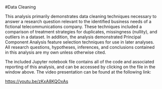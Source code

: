 #Data Cleaning

This analysis primarily demonstrates data cleaning techniques necessary to answer a research question relevant to the identified business needs of a fictional telecommunications company. These techniques included a comparison of treatment strategies for duplicates, missingness (nullity), and outliers in a dataset. In addition, the analysis demonstrated Principal Component Analysis feature selection techniques for use in later analyses. All research questions, hypotheses, inferences, and conclusions contained in this analysis are my own unless otherwise cited.

The included Jupyter notebook file contains all of the code and associated reporting of this analysis, and can be accessed by clicking on the file in the window above. The video presentation can be found at the following link:

https://youtu.be/zKxA8KQOxAs